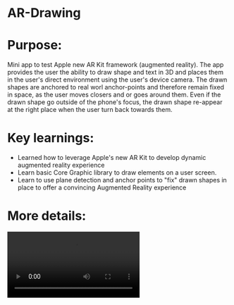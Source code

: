 # AR-Drawing

# Purpose:

Mini app to test Apple new AR Kit framework (augmented reality). The app provides the user the ability to draw shape and text in 3D and places them in the user's direct environment using the user's device camera. The drawn shapes are anchored to real worl anchor-points and therefore remain fixed in space, as the user moves closers and or goes around them. Even if the drawn shape go outside of the phone's focus, the drawn shape re-appear at the right place when the user turn back towards them. 

# Key learnings:

- Learned how to leverage Apple's new AR Kit to develop dynamic augmented reality experience
- Learn basic Core Graphic library to draw elements on a user screen.
- Learn to use plane detection and anchor points to "fix" drawn shapes in place to offer a convincing Augmented Reality experience

# More details:
![](https://github.com/fschaus/AR-Drawing/blob/master/IMG_1351.TRIM.MOV)
